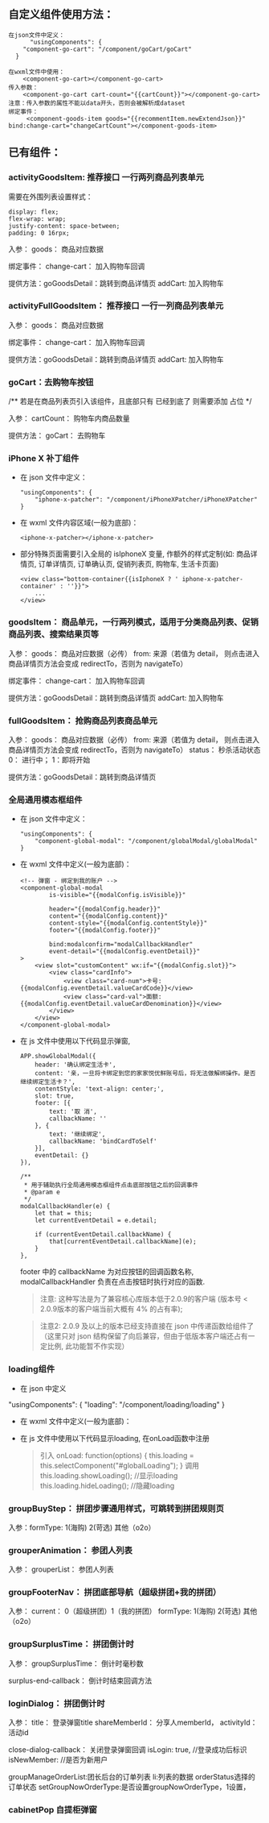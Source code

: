 ## 自定义组件使用方法：

	在json文件中定义：
		  "usingComponents": {
        "component-go-cart": "/component/goCart/goCart"
      }

	在wxml文件中使用：
		<component-go-cart></component-go-cart>
	传入参数：
		<component-go-cart cart-count="{{cartCount}}"></component-go-cart>
	注意：传入参数的属性不能以data开头，否则会被解析成dataset
	绑定事件：
		 <component-goods-item goods="{{recommentItem.newExtendJson}}" bind:change-cart="changeCartCount"></component-goods-item>

## 已有组件：

### activityGoodsItem: 推荐接口 一行两列商品列表单元

需要在外围列表设置样式：

```
display: flex;
flex-wrap: wrap;
justify-content: space-between;
padding: 0 16rpx;
```

入参： goods： 商品对应数据

绑定事件： change-cart： 加入购物车回调

提供方法：goGoodsDetail：跳转到商品详情页
				addCart: 加入购物车

### activityFullGoodsItem： 推荐接口  一行一列商品列表单元

入参： goods： 商品对应数据

绑定事件： change-cart： 加入购物车回调

提供方法：goGoodsDetail：跳转到商品详情页
				addCart: 加入购物车


### goCart：去购物车按钮

/** 若是在商品列表页引入该组件，且底部只有 已经到底了 则需要添加<view class="seat-container"></view> 占位 */

入参： cartCount： 购物车内商品数量

提供方法： goCart： 去购物车

### iPhone X 补丁组件

- 在 json 文件中定义：

    ```
    "usingComponents": {
        "iphone-x-patcher": "/component/iPhoneXPatcher/iPhoneXPatcher"
    }
    ```

- 在 wxml 文件内容区域(一般为底部)：

    ```
    <iphone-x-patcher></iphone-x-patcher>
    ```

- 部分特殊页面需要引入全局的 isIphoneX 变量, 作额外的样式定制(如: 商品详情页, 订单详情页, 订单确认页, 促销列表页, 购物车, 生活卡页面)

    ```
    <view class="bottom-container{{isIphoneX ? ' iphone-x-patcher-container' : ''}}">
        ...
    </view>
    ```

### goodsItem： 商品单元，一行两列模式，适用于分类商品列表、促销商品列表、搜索结果页等

入参： goods： 商品对应数据（必传）
      from: 来源（若值为 detail， 则点击进入商品详情页方法会变成 redirectTo，否则为 navigateTo）

绑定事件： change-cart： 加入购物车回调

提供方法：goGoodsDetail：跳转到商品详情页
				addCart: 加入购物车

### fullGoodsItem： 抢购商品列表商品单元


入参： goods： 商品对应数据（必传）
      from: 来源（若值为 detail， 则点击进入商品详情页方法会变成 redirectTo，否则为 navigateTo）
      status： 秒杀活动状态 0： 进行中； 1：即将开始

提供方法：goGoodsDetail：跳转到商品详情页


### 全局通用模态框组件

- 在 json 文件中定义：

    ```
    "usingComponents": {
        "component-global-modal": "/component/globalModal/globalModal"
    }
    ```

- 在 wxml 文件中定义(一般为底部)：

    ```
    <!-- 弹窗 - 绑定到我的账户 -->
    <component-global-modal
            is-visible="{{modalConfig.isVisible}}"

            header="{{modalConfig.header}}"
            content="{{modalConfig.content}}"
            content-style="{{modalConfig.contentStyle}}"
            footer="{{modalConfig.footer}}"

            bind:modalconfirm="modalCallbackHandler"
            event-detail="{{modalConfig.eventDetail}}"
    >
        <view slot="customContent" wx:if="{{modalConfig.slot}}">
            <view class="cardInfo">
                <view class="card-num">卡号: {{modalConfig.eventDetail.valueCardCode}}</view>
                <view class="card-val">面额: {{modalConfig.eventDetail.valueCardDenomination}}</view>
            </view>
        </view>
    </component-global-modal>
    ```

- 在 js 文件中使用以下代码显示弹窗,

    ```
    APP.showGlobalModal({
        header: '确认绑定生活卡',
        content: '亲，一旦将卡绑定到您的家家悦优鲜账号后，将无法做解绑操作。是否继续绑定生活卡？',
        contentStyle: 'text-align: center;',
        slot: true,
        footer: [{
            text: '取 消',
            callbackName: ''
        }, {
            text: '继续绑定',
            callbackName: 'bindCardToSelf'
        }],
        eventDetail: {}
    }),

    /**
     * 用于辅助执行全局通用模态框组件点击底部按钮之后的回调事件
     * @param e
     */
    modalCallbackHandler(e) {
        let that = this;
        let currentEventDetail = e.detail;

        if (currentEventDetail.callbackName) {
            that[currentEventDetail.callbackName](e);
        }
    },
    ```

  footer 中的 callbackName 为对应按钮的回调函数名称, modalCallbackHandler 负责在点击按钮时执行对应的函数.
  > 注意: 这种写法是为了兼容核心库版本低于2.0.9的客户端 (版本号 < 2.0.9版本的客户端当前大概有 4% 的占有率); 
  
  > 注意2: 2.0.9 及以上的版本已经支持直接在 json 中传递函数给组件了（这里只对 json 结构保留了向后兼容，但由于低版本客户端还占有一定比例, 此功能暂不作实现）

### loading组件
 - 在 json 中定义

  "usingComponents": {
      "loading": "/component/loading/loading"
    }

- 在 wxml 文件中定义(一般为底部)：
  <loading id="globalLoading"></loading>

- 在 js 文件中使用以下代码显示loading,
    在onLoad函数中注册
    > 引入
    onLoad: function(options) {
      this.loading = this.selectComponent("#globalLoading");
    }
    > 调用
    this.loading.showLoading(); //显示loading
    this.loading.hideLoading(); //隐藏loading



### groupBuyStep： 拼团步骤通用样式，可跳转到拼团规则页

入参：formType: 1(海购) 2(苛选) 其他（o2o）

### grouperAnimation： 参团人列表

入参： grouperList： 参团人列表

### groupFooterNav： 拼团底部导航（超级拼团+我的拼团）

入参： current： 0（超级拼团）1（我的拼团）
formType: 1(海购)  2(苛选) 其他（o2o）

### groupSurplusTime： 拼团倒计时

入参： groupSurplusTime： 倒计时毫秒数

surplus-end-callback： 倒计时结束回调方法

### loginDialog： 拼团倒计时

入参： title： 登录弹窗title
shareMemberId： 分享人memberId，
activityId： 活动id

close-dialog-callback： 关闭登录弹窗回调
  isLogin: true,  //登录成功后标识
  isNewMember:    //是否为新用户

groupManageOrderList:团长后台的订单列表
li:列表的数据
orderStatus选择的订单状态
setGroupNowOrderType:是否设置groupNowOrderType，1设置，



### cabinetPop  自提柜弹窗
